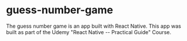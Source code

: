 # guess-number-game
The guess number game is an app built with React Native. This app was built as part of the Udemy "React Native -- Practical Guide" Course.
